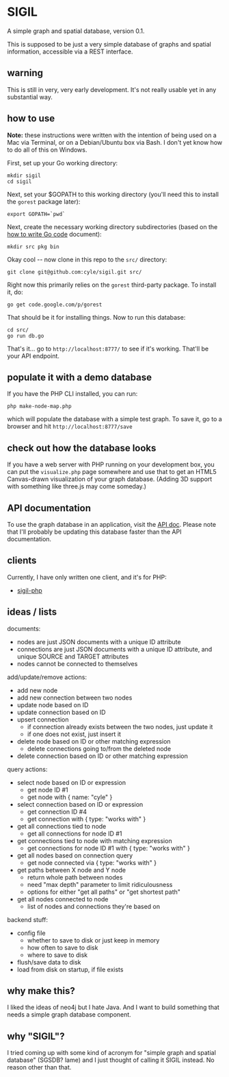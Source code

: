 # SIGIL

A simple graph and spatial database, version 0.1.

This is supposed to be just a very simple database of graphs and spatial information, accessible via a REST interface.

## warning

This is still in very, very early development. It's not really usable yet in any substantial way.

## how to use

**Note:** these instructions were written with the intention of being used on a Mac via Terminal, or on a Debian/Ubuntu box via Bash. I don't yet know how to do all of this on Windows.

First, set up your Go working directory:

    mkdir sigil
    cd sigil

Next, set your $GOPATH to this working directory (you'll need this to install the `gorest` package later):

    export GOPATH=`pwd`

Next, create the necessary working directory subdirectories (based on the [how to write Go code](http://golang.org/doc/code.html#Workspaces) document):

    mkdir src pkg bin

Okay cool -- now clone in this repo to the `src/` directory:

    git clone git@github.com:cyle/sigil.git src/

Right now this primarily relies on the `gorest` third-party package. To install it, do:

    go get code.google.com/p/gorest

That should be it for installing things. Now to run this database:

    cd src/
    go run db.go

That's it... go to `http://localhost:8777/` to see if it's working. That'll be your API endpoint.

## populate it with a demo database

If you have the PHP CLI installed, you can run:

    php make-node-map.php

which will populate the database with a simple test graph. To save it, go to a browser and hit `http://localhost:8777/save`

## check out how the database looks

If you have a web server with PHP running on your development box, you can put the `visualize.php` page somewhere and use that to get an HTML5 Canvas-drawn visualization of your graph database. (Adding 3D support with something like three.js may come someday.)

## API documentation

To use the graph database in an application, visit the [API doc](API.md). Please note that I'll probably be updating this database faster than the API documentation.

## clients

Currently, I have only written one client, and it's for PHP:

- [sigil-php](https://github.com/cyle/sigil-php/)

## ideas / lists

documents:

- nodes are just JSON documents with a unique ID attribute
- connections are just JSON documents with a unique ID attribute, and unique SOURCE and TARGET attributes
- nodes cannot be connected to themselves

add/update/remove actions:

- add new node
- add new connection between two nodes
- update node based on ID
- update connection based on ID
- upsert connection
	- if connection already exists between the two nodes, just update it
	- if one does not exist, just insert it
- delete node based on ID or other matching expression
	- delete connections going to/from the deleted node
- delete connection based on ID or other matching expression

query actions:

- select node based on ID or expression
	- get node ID #1
	- get node with { name: "cyle" }
- select connection based on ID or expression
	- get connection ID #4
	- get connection with { type: "works with" }
- get all connections tied to node
	- get all connections for node ID #1
- get connections tied to node with matching expression
	- get connections for node ID #1 with { type: "works with" }
- get all nodes based on connection query
	- get node connected via { type: "works with" }
- get paths between X node and Y node
	- return whole path between nodes
	- need "max depth" parameter to limit ridiculousness
	- options for either "get all paths" or "get shortest path"
- get all nodes connected to node
	- list of nodes and connections they're based on

backend stuff:

- config file
	- whether to save to disk or just keep in memory
	- how often to save to disk
	- where to save to disk
- flush/save data to disk
- load from disk on startup, if file exists

## why make this?

I liked the ideas of neo4j but I hate Java. And I want to build something that needs a simple graph database component.

## why "SIGIL"?

I tried coming up with some kind of acronym for "simple graph and spatial database" (SGSDB? lame) and I just thought of calling it SIGIL instead. No reason other than that.